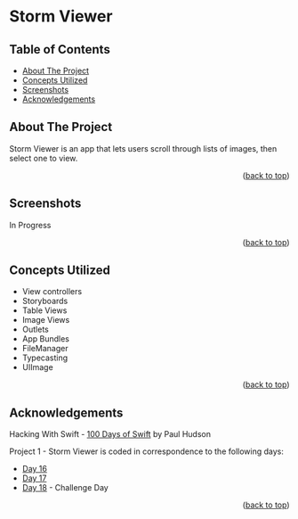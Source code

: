 # Storm Viewer


<!-- Table of Contents -->
## Table of Contents
* [About The Project](#about-the-project)
* [Concepts Utilized](#concepts-utilized)
* [Screenshots](#screenshots)
* [Acknowledgements](#acknowledgements)


<!-- ABOUT THE PROJECT -->
## About The Project

Storm Viewer is an app that lets users scroll through lists of images, then select one to view.

<p align="right">(<a href="#top">back to top</a>)</p>


<!-- SCREENSHOTS -->
## Screenshots
In Progress

<p align="right">(<a href="#top">back to top</a>)</p>


<!-- CONCEPTS UTILIZED -->
## Concepts Utilized
* View controllers
* Storyboards
* Table Views
* Image Views
* Outlets
* App Bundles
* FileManager
* Typecasting
* UIImage

<p align="right">(<a href="#top">back to top</a>)</p>


<!-- ACKNOWLEDGEMENTS -->
## Acknowledgements
Hacking With Swift - [100 Days of Swift] by Paul Hudson

Project 1 - Storm Viewer is coded in correspondence to the following days:
* [Day 16]
* [Day 17]
* [Day 18] - Challenge Day

<p align="right">(<a href="#top">back to top</a>)</p>



<!-- MARKDOWN LINKS & IMAGES -->
<!-- https://www.markdownguide.org/basic-syntax/#reference-style-links -->
[100 Days of Swift]: https://www.hackingwithswift.com/100 (100 Days of Swift)
[Day 16]: https://www.hackingwithswift.com/100/16
[Day 17]: https://www.hackingwithswift.com/100/17
[Day 18]: https://www.hackingwithswift.com/100/18
